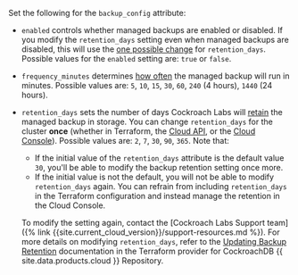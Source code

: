 Set the following for the `backup_config` attribute:

- `enabled` controls whether managed backups are enabled or disabled. If you modify the `retention_days` setting even when managed backups are disabled, this will use the [one possible change](#retention) for `retention_days`. Possible values for the `enabled` setting are: `true` or `false`.
- `frequency_minutes` determines [how often](#frequency) the managed backup will run in minutes. Possible values are: `5`, `10`, `15`, `30`, `60`, `240` (4 hours), `1440` (24 hours).
- `retention_days` sets the number of days Cockroach Labs will [retain](#retention) the managed backup in storage. You can change `retention_days` for the cluster **once** (whether in Terraform, the [Cloud API](#cloud-api), or the [Cloud Console](#cloud-console)). Possible values are: `2`, `7`, `30`, `90`, `365`. Note that:
    - If the initial value of the `retention_days` attribute is the default value `30`, you'll be able to modify the backup retention setting once more. 
    - If the initial value is not the default, you will not be able to modify `retention_days` again. You can refrain from including `retention_days` in the Terraform configuration and instead manage the retention in the Cloud Console.
    
    To modify the setting again, contact the [Cockroach Labs Support team]({% link {{site.current_cloud_version}}/support-resources.md %}). For more details on modifying `retention_days`, refer to the [Updating Backup Retention](https://github.com/cockroachdb/terraform-provider-cockroach/blob/main/docs/guides/updating-backup-retention.md) documentation in the Terraform provider for CockroachDB {{ site.data.products.cloud }} Repository.